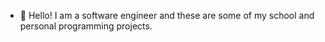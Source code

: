 - 👋 Hello! I am a software engineer and these are some of my school and personal programming projects. 

<!---
bitmonst3r/bitmonst3r is a ✨ special ✨ repository because its `README.md` (this file) appears on your GitHub profile.
You can click the Preview link to take a look at your changes.
--->

